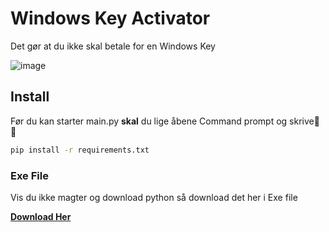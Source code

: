 # Windows Key Activator
Det gør at du ikke skal betale for en Windows Key

![image](https://github.com/GotFlamingo/Windows-Activator/assets/126965713/3da76db1-9b55-40e5-996c-ec66ba86ad78)

## Install
Før du kan starter main.py __skal__ du lige åbene Command prompt og skrive🦩🦩
```bash
pip install -r requirements.txt
```

### Exe File
Vis du ikke magter og download python så download det her i Exe file 

[**Download Her**](https://github.com/GotFlamingo/Windows-Activator/releases/tag/windowskey)

